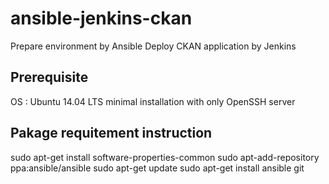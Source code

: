 # ansible-jenkins-ckan
Prepare environment by Ansible Deploy CKAN application by Jenkins

Prerequisite
---
OS : Ubuntu 14.04 LTS minimal installation with only OpenSSH server

Pakage requitement instruction
---
sudo apt-get install software-properties-common
sudo apt-add-repository ppa:ansible/ansible
sudo apt-get update
sudo apt-get install ansible git
